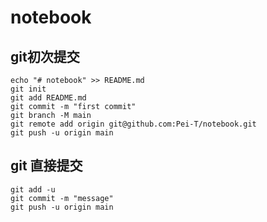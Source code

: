 # notebook
## git初次提交
    echo "# notebook" >> README.md
    git init
    git add README.md
    git commit -m "first commit"
    git branch -M main
    git remote add origin git@github.com:Pei-T/notebook.git
    git push -u origin main

## git 直接提交
    git add -u
    git commit -m "message"
    git push -u origin main